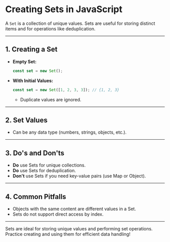 # Creating Sets in JavaScript

A `Set` is a collection of unique values. Sets are useful for storing distinct items and for operations like deduplication.

---

## 1. Creating a Set

- **Empty Set:**
  ```js
  const set = new Set();
  ```
- **With Initial Values:**
  ```js
  const set = new Set([1, 2, 3, 3]); // {1, 2, 3}
  ```
  - Duplicate values are ignored.

---

## 2. Set Values

- Can be any data type (numbers, strings, objects, etc.).

---

## 3. Do's and Don'ts

- **Do** use Sets for unique collections.
- **Do** use Sets for deduplication.
- **Don't** use Sets if you need key-value pairs (use Map or Object).

---

## 4. Common Pitfalls

- Objects with the same content are different values in a Set.
- Sets do not support direct access by index.

---

Sets are ideal for storing unique values and performing set operations. Practice creating and using them for efficient data handling!
